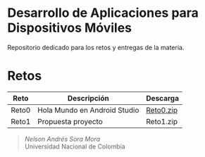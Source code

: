 # Desarrollo de Aplicaciones para Dispositivos Móviles

Repositorio dedicado para los retos y entregas de la materia.

<h1>Retos</h1>
<table>
  <thead>
    <tr>
      <th>Reto</th>
      <th>Descripción</th>
      <th>Descarga</th>
    </tr>
  </thead>
  <tbody>
    <tr>
      <td>Reto0</td>
      <td>Hola Mundo en Android Studio</td>
      <td><a href="https://github.com/nasoram/appsmoviles/edit/master/index.md">Reto0.zip</a></td>
    </tr>
    <tr>
      <td>Reto1</td>
      <td>Propuesta proyecto</td>
      <td>Reto1.zip</td>
    </tr>
  </tbody>
</table>

> _Nelson Andrés Sora Mora_ </br>
> Universidad Nacional de Colombia
